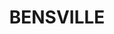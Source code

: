 ---
lastmod: '2025-04-06T06:05:20+00:00'
latitude: -33.482209
layout: suburb
longitude: 151.401999
postcode: '2251'
state: NSW
title: BENSVILLE
url: /nsw/bensville/
---